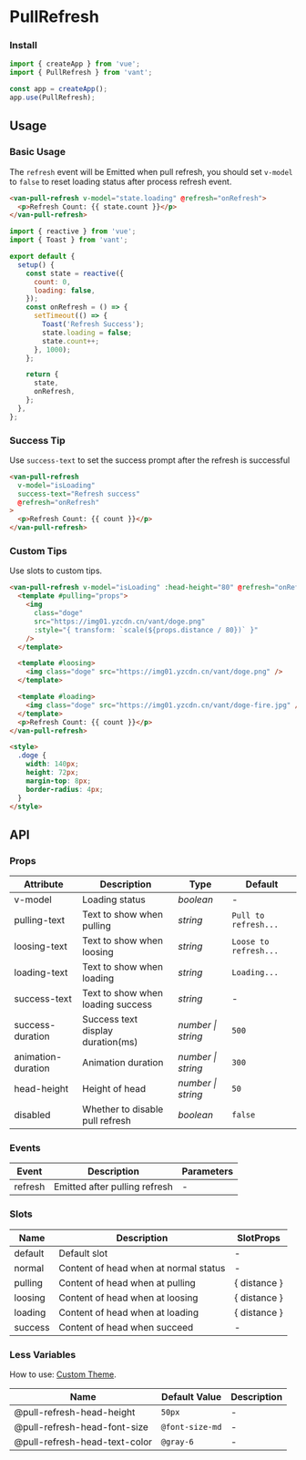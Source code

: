 # PullRefresh

### Install

```js
import { createApp } from 'vue';
import { PullRefresh } from 'vant';

const app = createApp();
app.use(PullRefresh);
```

## Usage

### Basic Usage

The `refresh` event will be Emitted when pull refresh, you should set `v-model` to `false` to reset loading status after process refresh event.

```html
<van-pull-refresh v-model="state.loading" @refresh="onRefresh">
  <p>Refresh Count: {{ state.count }}</p>
</van-pull-refresh>
```

```js
import { reactive } from 'vue';
import { Toast } from 'vant';

export default {
  setup() {
    const state = reactive({
      count: 0,
      loading: false,
    });
    const onRefresh = () => {
      setTimeout(() => {
        Toast('Refresh Success');
        state.loading = false;
        state.count++;
      }, 1000);
    };

    return {
      state,
      onRefresh,
    };
  },
};
```

### Success Tip

Use `success-text` to set the success prompt after the refresh is successful

```html
<van-pull-refresh
  v-model="isLoading"
  success-text="Refresh success"
  @refresh="onRefresh"
>
  <p>Refresh Count: {{ count }}</p>
</van-pull-refresh>
```

### Custom Tips

Use slots to custom tips.

```html
<van-pull-refresh v-model="isLoading" :head-height="80" @refresh="onRefresh">
  <template #pulling="props">
    <img
      class="doge"
      src="https://img01.yzcdn.cn/vant/doge.png"
      :style="{ transform: `scale(${props.distance / 80})` }"
    />
  </template>

  <template #loosing>
    <img class="doge" src="https://img01.yzcdn.cn/vant/doge.png" />
  </template>

  <template #loading>
    <img class="doge" src="https://img01.yzcdn.cn/vant/doge-fire.jpg" />
  </template>
  <p>Refresh Count: {{ count }}</p>
</van-pull-refresh>

<style>
  .doge {
    width: 140px;
    height: 72px;
    margin-top: 8px;
    border-radius: 4px;
  }
</style>
```

## API

### Props

| Attribute          | Description                       | Type               | Default               |
|--------------------|-----------------------------------|--------------------|-----------------------|
| v-model            | Loading status                    | _boolean_          | -                     |
| pulling-text       | Text to show when pulling         | _string_           | `Pull to refresh...`  |
| loosing-text       | Text to show when loosing         | _string_           | `Loose to refresh...` |
| loading-text       | Text to show when loading         | _string_           | `Loading...`          |
| success-text       | Text to show when loading success | _string_           | -                     |
| success-duration   | Success text display duration(ms) | _number \| string_ | `500`                 |
| animation-duration | Animation duration                | _number \| string_ | `300`                 |
| head-height        | Height of head                    | _number \| string_ | `50`                  |
| disabled           | Whether to disable pull refresh   | _boolean_          | `false`               |

### Events

| Event   | Description                   | Parameters |
|---------|-------------------------------|------------|
| refresh | Emitted after pulling refresh | -          |

### Slots

| Name    | Description                           | SlotProps    |
|---------|---------------------------------------|--------------|
| default | Default slot                          | -            |
| normal  | Content of head when at normal status | -            |
| pulling | Content of head when at pulling       | { distance } |
| loosing | Content of head when at loosing       | { distance } |
| loading | Content of head when at loading       | { distance } |
| success | Content of head when succeed          | -            |

### Less Variables

How to use: [Custom Theme](#/en-US/theme).

| Name                          | Default Value   | Description |
|-------------------------------|-----------------|-------------|
| @pull-refresh-head-height     | `50px`          | -           |
| @pull-refresh-head-font-size  | `@font-size-md` | -           |
| @pull-refresh-head-text-color | `@gray-6`       | -           |
